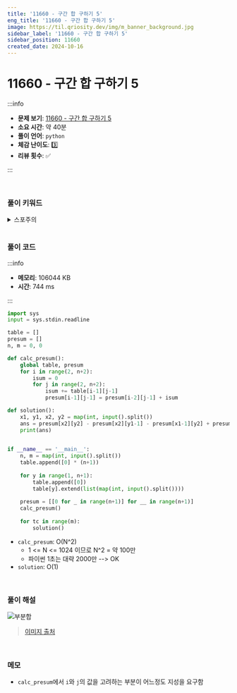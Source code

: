 ```yaml
---
title: '11660 - 구간 합 구하기 5'
eng_title: '11660 - 구간 합 구하기 5'
image: https://til.qriosity.dev/img/m_banner_background.jpg
sidebar_label: '11660 - 구간 합 구하기 5'
sidebar_position: 11660
created_date: 2024-10-16
---
```


# 11660 - 구간 합 구하기 5

:::info

- **문제 보기**: [11660 - 구간 합 구하기 5](https://www.acmicpc.net/problem/11660)
- **소요 시간**: 약 40분
- **풀이 언어**: `python`
- **체감 난이도**: 3️⃣
- **리뷰 횟수**: ✅

:::

<br />

### 풀이 키워드

<details>
<summary>스포주의</summary>

`2차원 누적합` `DP`

</details>

<br />

### 풀이 코드

:::info

- **메모리**: 106044 KB
- **시간**: 744 ms

:::

```python
import sys
input = sys.stdin.readline

table = []
presum = []
n, m = 0, 0

def calc_presum():
    global table, presum
    for i in range(2, n+2):
        isum = 0
        for j in range(2, n+2):
            isum += table[i-1][j-1]
            presum[i-1][j-1] = presum[i-2][j-1] + isum

def solution():
    x1, y1, x2, y2 = map(int, input().split())
    ans = presum[x2][y2] - presum[x2][y1-1] - presum[x1-1][y2] + presum[x1-1][y1-1]
    print(ans)
    

if __name__ == '__main__':
    n, m = map(int, input().split())
    table.append([0] * (n+1))
    
    for y in range(1, n+1):
        table.append([0])
        table[y].extend(list(map(int, input().split())))
    
    presum = [[0 for _ in range(n+1)] for __ in range(n+1)]
    calc_presum()
    
    for tc in range(m):
        solution()
```

- `calc_presum`: O(N^2)
    - 1 <= N <= 1024 이므로 N^2 = 약 100만
    - 파이썬 1초는 대략 2000만 --> OK
- `solution`: O(1)

<br />

### 풀이 해설

![부분합](https://github.com/user-attachments/assets/845875a1-990b-4b96-a22c-c492263787f7)

> [이미지 출처](https://code-angie.tistory.com/22)

<br />

### 메모

- `calc_presum`에서 `i`와 `j`의 값을 고려하는 부분이 어느정도 지성을 요구함